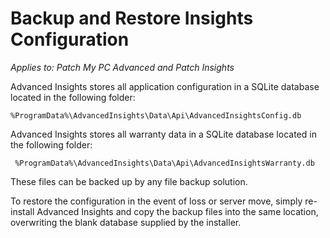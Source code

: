 # Backup and Restore Insights Configuration

_Applies to: Patch My PC Advanced and Patch Insights_

Advanced Insights stores all application configuration in a SQLite database located in the following folder:

```
%ProgramData%\AdvancedInsights\Data\Api\AdvancedInsightsConfig.db
```

Advanced Insights stores all warranty data in a SQLite database located in the following folder:

```
 %ProgramData%\AdvancedInsights\Data\Api\AdvancedInsightsWarranty.db
```

These files can be backed up by any file backup solution.&#x20;

To restore the configuration in the event of loss or server move, simply re-install Advanced Insights and copy the backup files into the same location, overwriting the blank database supplied by the installer.
